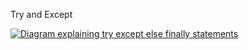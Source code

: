 Try and Except

[![Diagram explaining try except else finally statements](https://files.realpython.com/media/try_except_else_finally.a7fac6c36c55.png)](https://files.realpython.com/media/try_except_else_finally.a7fac6c36c55.png)